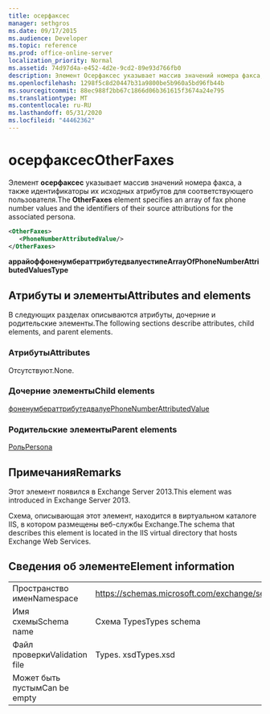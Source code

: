```yaml
---
title: осерфаксес
manager: sethgros
ms.date: 09/17/2015
ms.audience: Developer
ms.topic: reference
ms.prod: office-online-server
localization_priority: Normal
ms.assetid: 74d97d4a-e452-4d2e-9cd2-89e93d766fb0
description: Элемент Осерфаксес указывает массив значений номера факса, а также идентификаторы их исходных атрибутов для соответствующего пользователя.
ms.openlocfilehash: 1298f5c8d20447b31a9800be5b960a5bd96fb44b
ms.sourcegitcommit: 88ec988f2bb67c1866d06b361615f3674a24e795
ms.translationtype: MT
ms.contentlocale: ru-RU
ms.lasthandoff: 05/31/2020
ms.locfileid: "44462362"
---
```

# <a name="otherfaxes"></a><span data-ttu-id="831c3-103">осерфаксес</span><span class="sxs-lookup"><span data-stu-id="831c3-103">OtherFaxes</span></span>

<span data-ttu-id="831c3-104">Элемент **осерфаксес** указывает массив значений номера факса, а также идентификаторы их исходных атрибутов для соответствующего пользователя.</span><span class="sxs-lookup"><span data-stu-id="831c3-104">The **OtherFaxes** element specifies an array of fax phone number values and the identifiers of their source attributions for the associated persona.</span></span> 
  
```XML
<OtherFaxes>
   <PhoneNumberAttributedValue/>
</OtherFaxes>

```

 <span data-ttu-id="831c3-105">**аррайоффоненумбераттрибутедвалуестипе**</span><span class="sxs-lookup"><span data-stu-id="831c3-105">**ArrayOfPhoneNumberAttributedValuesType**</span></span>
## <a name="attributes-and-elements"></a><span data-ttu-id="831c3-106">Атрибуты и элементы</span><span class="sxs-lookup"><span data-stu-id="831c3-106">Attributes and elements</span></span>

<span data-ttu-id="831c3-107">В следующих разделах описываются атрибуты, дочерние и родительские элементы.</span><span class="sxs-lookup"><span data-stu-id="831c3-107">The following sections describe attributes, child elements, and parent elements.</span></span>
  
### <a name="attributes"></a><span data-ttu-id="831c3-108">Атрибуты</span><span class="sxs-lookup"><span data-stu-id="831c3-108">Attributes</span></span>

<span data-ttu-id="831c3-109">Отсутствуют.</span><span class="sxs-lookup"><span data-stu-id="831c3-109">None.</span></span>
  
### <a name="child-elements"></a><span data-ttu-id="831c3-110">Дочерние элементы</span><span class="sxs-lookup"><span data-stu-id="831c3-110">Child elements</span></span>

[<span data-ttu-id="831c3-111">фоненумбераттрибутедвалуе</span><span class="sxs-lookup"><span data-stu-id="831c3-111">PhoneNumberAttributedValue</span></span>](phonenumberattributedvalue.md)
  
### <a name="parent-elements"></a><span data-ttu-id="831c3-112">Родительские элементы</span><span class="sxs-lookup"><span data-stu-id="831c3-112">Parent elements</span></span>

[<span data-ttu-id="831c3-113">Роль</span><span class="sxs-lookup"><span data-stu-id="831c3-113">Persona</span></span>](persona.md)
  
## <a name="remarks"></a><span data-ttu-id="831c3-114">Примечания</span><span class="sxs-lookup"><span data-stu-id="831c3-114">Remarks</span></span>

<span data-ttu-id="831c3-115">Этот элемент появился в Exchange Server 2013.</span><span class="sxs-lookup"><span data-stu-id="831c3-115">This element was introduced in Exchange Server 2013.</span></span>
  
<span data-ttu-id="831c3-116">Схема, описывающая этот элемент, находится в виртуальном каталоге IIS, в котором размещены веб-службы Exchange.</span><span class="sxs-lookup"><span data-stu-id="831c3-116">The schema that describes this element is located in the IIS virtual directory that hosts Exchange Web Services.</span></span>
  
## <a name="element-information"></a><span data-ttu-id="831c3-117">Сведения об элементе</span><span class="sxs-lookup"><span data-stu-id="831c3-117">Element information</span></span>

|||
|:-----|:-----|
|<span data-ttu-id="831c3-118">Пространство имен</span><span class="sxs-lookup"><span data-stu-id="831c3-118">Namespace</span></span>  <br/> |https://schemas.microsoft.com/exchange/services/2006/types  <br/> |
|<span data-ttu-id="831c3-119">Имя схемы</span><span class="sxs-lookup"><span data-stu-id="831c3-119">Schema name</span></span>  <br/> |<span data-ttu-id="831c3-120">Схема Types</span><span class="sxs-lookup"><span data-stu-id="831c3-120">Types schema</span></span>  <br/> |
|<span data-ttu-id="831c3-121">Файл проверки</span><span class="sxs-lookup"><span data-stu-id="831c3-121">Validation file</span></span>  <br/> |<span data-ttu-id="831c3-122">Types. xsd</span><span class="sxs-lookup"><span data-stu-id="831c3-122">Types.xsd</span></span>  <br/> |
|<span data-ttu-id="831c3-123">Может быть пустым</span><span class="sxs-lookup"><span data-stu-id="831c3-123">Can be empty</span></span>  <br/> ||
   

